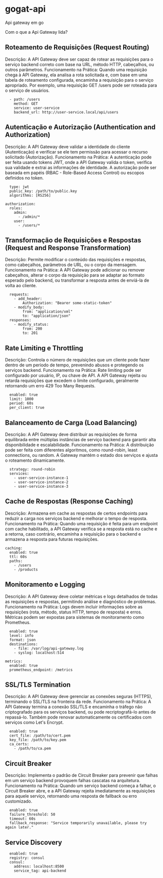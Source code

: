 # gogat-api
Api gateway em go

Com o que a Api Gateway lida?

## Roteamento de Requisições (Request Routing)

Descrição: A API Gateway deve ser capaz de rotear as requisições para o serviço backend correto com base na URL, método HTTP, cabeçalhos, ou outros parâmetros.
Funcionamento na Prática: Quando uma requisição chega à API Gateway, ela analisa a rota solicitada e, com base em uma tabela de roteamento configurada, encaminha a requisição para o serviço apropriado. Por exemplo, uma requisição GET /users pode ser roteada para o serviço de usuários.

```routes:
  - path: /users
    method: GET
    service: user-service
    backend_url: http://user-service.local/api/users
```

## Autenticação e Autorização (Authentication and Authorization)
Descrição: A API Gateway deve validar a identidade do cliente (Autenticação) e verificar se ele tem permissão para acessar o recurso solicitado (Autorização).
Funcionamento na Prática: A autenticação pode ser feita usando tokens JWT, onde a API Gateway valida o token, verifica sua validade e extrai as informações de identidade. A autorização pode ser baseada em papéis (RBAC - Role-Based Access Control) ou escopos definidos no token.

```authentication:
  type: jwt
  public_key: /path/to/public.key
  algorithms: [RS256]

authorization:
  roles:
    admin:
      - /admin/*
    user:
      - /users/*
```

## Transformação de Requisições e Respostas (Request and Response Transformation)
Descrição: Permite modificar o conteúdo das requisições e respostas, como cabeçalhos, parâmetros de URL, ou o corpo da mensagem.
Funcionamento na Prática: A API Gateway pode adicionar ou remover cabeçalhos, alterar o corpo da requisição para se adaptar ao formato esperado pelo backend, ou transformar a resposta antes de enviá-la de volta ao cliente.

```transformations:
  requests:
    - add_header: 
        Authorization: "Bearer some-static-token"
    - modify_body:
        from: "application/xml"
        to: "application/json"
  responses:
    - modify_status: 
        from: 200
        to: 201
```

## Rate Limiting e Throttling
Descrição: Controla o número de requisições que um cliente pode fazer dentro de um período de tempo, prevenindo abusos e protegendo os serviços backend.
Funcionamento na Prática: Rate limiting pode ser configurado por usuário, IP, ou chave de API. A API Gateway rejeita ou retarda requisições que excedem o limite configurado, geralmente retornando um erro 429 Too Many Requests.

```rate_limiting:
  enabled: true
  limit: 1000
  period: 60s
  per_client: true
```

## Balanceamento de Carga (Load Balancing)
Descrição: A API Gateway deve distribuir as requisições de forma equilibrada entre múltiplas instâncias de serviço backend para garantir alta disponibilidade e escalabilidade.
Funcionamento na Prática: A distribuição pode ser feita com diferentes algoritmos, como round-robin, least connections, ou random. A Gateway mantém o estado dos serviços e ajusta o roteamento dinamicamente.

```load_balancing:
  strategy: round-robin
  services:
    - user-service-instance-1
    - user-service-instance-2
    - user-service-instance-3
```

## Cache de Respostas (Response Caching)
Descrição: Armazena em cache as respostas de certos endpoints para reduzir a carga nos serviços backend e melhorar o tempo de resposta.
Funcionamento na Prática: Quando uma requisição é feita para um endpoint com cache habilitado, a API Gateway verifica se a resposta está no cache e a retorna, caso contrário, encaminha a requisição para o backend e armazena a resposta para futuras requisições.

```
caching:
  enabled: true
  ttl: 60s
  paths:
    - /users
    - /products
```

## Monitoramento e Logging
Descrição: A API Gateway deve coletar métricas e logs detalhados de todas as requisições e respostas, permitindo análise e diagnóstico de problemas.
Funcionamento na Prática: Logs devem incluir informações sobre as requisições (rota, método, status HTTP, tempo de resposta) e erros. Métricas podem ser expostas para sistemas de monitoramento como Prometheus.

```logging:
  enabled: true
  level: info
  format: json
  destinations:
    - file: /var/log/api-gateway.log
    - syslog: localhost:514

metrics:
  enabled: true
  prometheus_endpoint: /metrics
```

## SSL/TLS Termination
Descrição: A API Gateway deve gerenciar as conexões seguras (HTTPS), terminando o SSL/TLS na fronteira da rede.
Funcionamento na Prática: A API Gateway termina a conexão SSL/TLS e encaminha o tráfego não criptografado para os serviços backend, ou pode recriptografá-lo antes de repassá-lo. Também pode renovar automaticamente os certificados com serviços como Let's Encrypt.

```ssl:
  enabled: true
  cert_file: /path/to/cert.pem
  key_file: /path/to/key.pem
  ca_certs:
    - /path/to/ca.pem
```

## Circuit Breaker
Descrição: Implementa o padrão de Circuit Breaker para prevenir que falhas em um serviço backend provoquem falhas cascatas na arquitetura.
Funcionamento na Prática: Quando um serviço backend começa a falhar, o Circuit Breaker abre, e a API Gateway rejeita imediatamente as requisições para aquele serviço, retornando uma resposta de fallback ou erro customizado.

```circuit_breaker:
  enabled: true
  failure_threshold: 50
  timeout: 60s
  fallback_response: "Service temporarily unavailable, please try again later."
```

## Service Discovery

```service_discovery:
  enabled: true
  registry: consul
  consul:
    address: localhost:8500
    service_tag: api-backend

```
